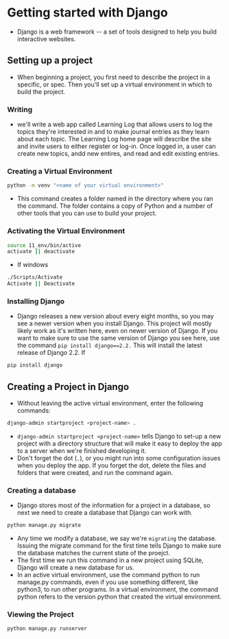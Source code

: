 # Getting started with Django

- Django is a web framework -- a set of tools designed to help you build interactive websites.


## Setting up a project

- When beginning a project, you first need to describe the project in a specific, or spec. Then you'll set up a virtual environment in which to build the project.

### Writing 

- we'll write a web app called Learning Log that allows users to log the topics they're interested in and to make journal entries as they learn about each topic. The Learning Log home page will describe the site and invite users to either register or log-in. Once logged in, a user can create new topics, andd new entires, and read and edit existing entries.

### Creating a Virtual Environment

```bash
python -m venv "<name of your virtual environment>"
```

- This command creates a folder named <name of your virtual environment> in the directory where you ran the command. The folder contains a copy of Python and a number of other tools that you can use to build your project.

### Activating the Virtual Environment

```bash
source 11_env/bin/active
activate || deactivate
```

- If windows

```bash
./Scripts/Activate
Activate || Deactivate
```

### Installing Django

- Django releases a new version about every eight months, so you may see a newer version when you install Django. This project will mostly likely work as it's written here, even on newer version of Django. If you want to make sure to use the same version of Django you see here, use the command `pip install django==2.2.` This will install the latest release of Django 2.2. If 

```bash
pip install django
```

## Creating a Project in Django

- Without leaving the active virtual environment, enter the following commands:

```bash
django-admin startproject <project-name> .
```

- `django-admin startproject <project-name>` tells Django to set-up a new project with a directory structure that will make it easy to deploy the app to a server when we're finished developing it.
- Don't forget the dot (`.`), or you might run into some configuration issues when you deploy the app. If you forget the dot, delete the files and folders that were created, and run the command again.

### Creating a database

- Django stores most of the information for a project in a database, so next we need to create a database that Django can work with.

```bash
python manage.py migrate
```

- Any time we modify a database, we say we're `migrating` the database. Issuing the migrate command for the first time tells Django to make sure the database matches the current state of the proejct.
- The first time we run this command in a new project using SQLite, Django will create a new database for us.
- In an active virtual environment, use the command python to run manage.py commands, even if you use something different, like python3, to run other programs. In a virtual environment, the command python refers to the version python that created the virtual environment.

### Viewing the Project

```bash
python manage.py runserver
```

